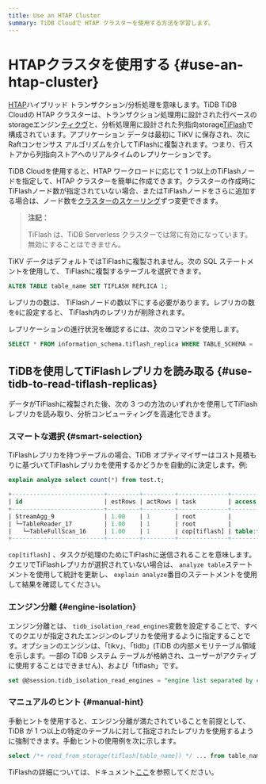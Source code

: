 ```yaml
---
title: Use an HTAP Cluster
summary: TiDB Cloudで HTAP クラスターを使用する方法を学習します。
---
```


# HTAPクラスタを使用する {#use-an-htap-cluster}

[HTAP](https://en.wikipedia.org/wiki/Hybrid_transactional/analytical_processing)ハイブリッド トランザクション/分析処理を意味します。TiDB TiDB Cloudの HTAP クラスターは、トランザクション処理用に設計された行ベースのstorageエンジン[ティクヴ](https://tikv.org)と、分析処理用に設計された列指向storage[TiFlash](https://docs.pingcap.com/tidb/stable/tiflash-overview)で構成されています。アプリケーション データは最初に TiKV に保存され、次にRaftコンセンサス アルゴリズムを介してTiFlashに複製されます。つまり、行ストアから列指向ストアへのリアルタイムのレプリケーションです。

TiDB Cloudを使用すると、HTAP ワークロードに応じて 1 つ以上のTiFlashノードを指定して、HTAP クラスターを簡単に作成できます。クラスターの作成時にTiFlashノード数が指定されていない場合、またはTiFlashノードをさらに追加する場合は、ノード数を[クラスターのスケーリング](/tidb-cloud/scale-tidb-cluster.md)ずつ変更できます。

> **注記：**
>
> TiFlash は、TiDB Serverless クラスターでは常に有効になっています。無効にすることはできません。

TiKV データはデフォルトではTiFlashに複製されません。次の SQL ステートメントを使用して、 TiFlashに複製するテーブルを選択できます。

```sql
ALTER TABLE table_name SET TIFLASH REPLICA 1;
```

レプリカの数は、 TiFlashノードの数以下にする必要があります。レプリカの数を`0`に設定すると、 TiFlash内のレプリカが削除されます。

レプリケーションの進行状況を確認するには、次のコマンドを使用します。

```sql
SELECT * FROM information_schema.tiflash_replica WHERE TABLE_SCHEMA = '<db_name>' and TABLE_NAME = '<table_name>';
```

## TiDBを使用してTiFlashレプリカを読み取る {#use-tidb-to-read-tiflash-replicas}

データがTiFlashに複製された後、次の 3 つの方法のいずれかを使用してTiFlashレプリカを読み取り、分析コンピューティングを高速化できます。

### スマートな選択 {#smart-selection}

TiFlashレプリカを持つテーブルの場合、TiDB オプティマイザーはコスト見積もりに基づいてTiFlashレプリカを使用するかどうかを自動的に決定します。例:

```sql
explain analyze select count(*) from test.t;
```

```sql
+--------------------------+---------+---------+--------------+---------------+----------------------------------------------------------------------+--------------------------------+-----------+------+
| id                       | estRows | actRows | task         | access object | execution info                                                       | operator info                  | memory    | disk |
+--------------------------+---------+---------+--------------+---------------+----------------------------------------------------------------------+--------------------------------+-----------+------+
| StreamAgg_9              | 1.00    | 1       | root         |               | time:83.8372ms, loops:2                                              | funcs:count(1)->Column#4       | 372 Bytes | N/A  |
| └─TableReader_17         | 1.00    | 1       | root         |               | time:83.7776ms, loops:2, rpc num: 1, rpc time:83.5701ms, proc keys:0 | data:TableFullScan_16          | 152 Bytes | N/A  |
|   └─TableFullScan_16     | 1.00    | 1       | cop[tiflash] | table:t       | time:43ms, loops:1                                                   | keep order:false, stats:pseudo | N/A       | N/A  |
+--------------------------+---------+---------+--------------+---------------+----------------------------------------------------------------------+--------------------------------+-----------+------+
```

`cop[tiflash]` 、タスクが処理のためにTiFlashに送信されることを意味します。クエリでTiFlashレプリカが選択されていない場合は、 `analyze table`ステートメントを使用して統計を更新し、 `explain analyze`番目のステートメントを使用して結果を確認してください。

### エンジン分離 {#engine-isolation}

エンジン分離とは、 `tidb_isolation_read_engines`変数を設定することで、すべてのクエリが指定されたエンジンのレプリカを使用するように指定することです。オプションのエンジンは、「tikv」、「tidb」(TiDB の内部メモリテーブル領域を示します。一部の TiDB システム テーブルが格納され、ユーザーがアクティブに使用することはできません)、および「tiflash」です。

```sql
set @@session.tidb_isolation_read_engines = "engine list separated by commas";
```

### マニュアルのヒント {#manual-hint}

手動ヒントを使用すると、エンジン分離が満たされていることを前提として、TiDB が 1 つ以上の特定のテーブルに対して指定されたレプリカを使用するように強制できます。手動ヒントの使用例を次に示します。

```sql
select /*+ read_from_storage(tiflash[table_name]) */ ... from table_name;
```

TiFlashの詳細については、ドキュメント[ここ](https://docs.pingcap.com/tidb/stable/tiflash-overview/)を参照してください。
